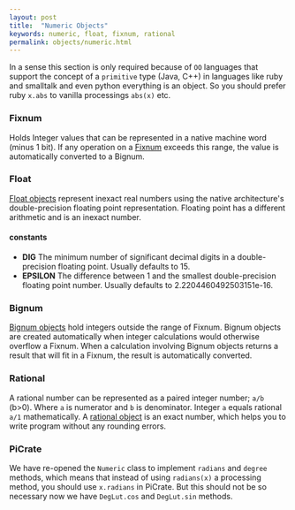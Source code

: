 ```yaml
---
layout: post
title:  "Numeric Objects"
keywords: numeric, float, fixnum, rational
permalink: objects/numeric.html
---
```


In a sense this section is only required because of `OO` languages that support the concept of a `primitive` type (Java, C++) in languages like ruby and smalltalk and even python everything is an object. So you should prefer ruby `x.abs` to vanilla processings `abs(x)` etc.

### Fixnum ###

Holds Integer values that can be represented in a native machine word (minus 1 bit). If any operation on a [Fixnum][fixnum] exceeds this range, the value is automatically converted to a Bignum.

### Float ###

[Float objects][float] represent inexact real numbers using the native architecture's double-precision floating point representation.  Floating point has a different arithmetic and is an inexact number.

#### constants ###
* __DIG__ The minimum number of significant decimal digits in a double-precision floating point. Usually defaults to 15.
* __EPSILON__ The difference between 1 and the smallest double-precision floating point number.  Usually defaults to 2.2204460492503151e-16.

### Bignum ###

[Bignum objects][bignum] hold integers outside the range of Fixnum. Bignum objects are created automatically when integer calculations would otherwise overflow a Fixnum. When a calculation involving Bignum objects returns a result that will fit in a Fixnum, the result is automatically converted.

### Rational ###

A rational number can be represented as a paired integer number; `a/b` (b>0). Where `a` is numerator and `b` is denominator. Integer `a` equals rational `a/1` mathematically.  A [rational object][rational] is an exact number, which helps you to write program without any rounding errors.

### PiCrate ###

We have re-opened the `Numeric` class to implement `radians` and `degree` methods, which means that instead of using `radians(x)` a processing method, you should use `x.radians` in PiCrate. But this should not be so necessary now we have `DegLut.cos` and `DegLut.sin` methods.

[float]:https://ruby-doc.org/core-2.2.0/Float.html
[fixnum]:https://ruby-doc.org/core-2.2.0/Fixnum.html
[bignum]:https://ruby-doc.org/core-2.2.0/Bignum.html
[rational]:https://ruby-doc.org/core-2.2.0/Rational.html
